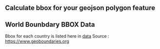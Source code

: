 ## Calculate bbox for your geojson polygon feature

## World Bounbdary BBOX Data 
Bbox for each country is listed here in [data](../data)
Source : https://www.geoboundaries.org 

